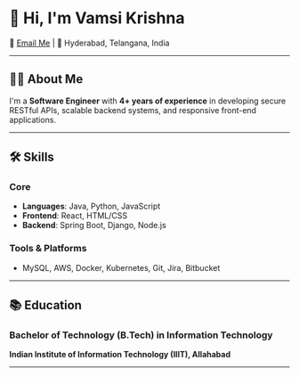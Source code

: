 # 👋 Hi, I'm Vamsi Krishna
 📧 [Email Me](mailto:vk.konidena@gmail.com) | 📍 Hyderabad, Telangana, India  

---

## 👨‍💻 About Me

I'm a **Software Engineer** with **4+ years of experience** in developing secure RESTful APIs, scalable backend systems, and responsive front-end applications. 

---

## 🛠️ Skills

### Core
- **Languages**: Java, Python, JavaScript
- **Frontend**: React, HTML/CSS
- **Backend**: Spring Boot, Django, Node.js

### Tools & Platforms
- MySQL, AWS, Docker, Kubernetes, Git, Jira, Bitbucket

---

## 📚 Education

### Bachelor of Technology (B.Tech) in Information Technology  
**Indian Institute of Information Technology (IIIT), Allahabad**  
 
---





